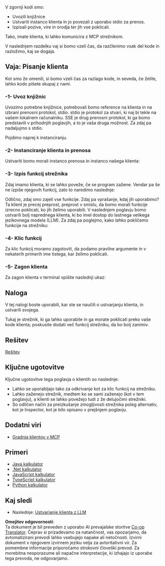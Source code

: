 <!--
CO_OP_TRANSLATOR_METADATA:
{
  "original_hash": "4cc245e2f4ea5db5e2b8c2cd1dadc4b4",
  "translation_date": "2025-07-13T18:22:07+00:00",
  "source_file": "03-GettingStarted/02-client/README.md",
  "language_code": "sl"
}
-->
V zgornji kodi smo:

- Uvozili knjižnice
- Ustvarili instanco klienta in jo povezali z uporabo stdio za prenos.
- Izpisali pozive, vire in orodja ter jih vse poklicali.

Tako, imate klienta, ki lahko komunicira z MCP strežnikom.

V naslednjem razdelku vaj si bomo vzeli čas, da razčlenimo vsak del kode in razložimo, kaj se dogaja.

## Vaja: Pisanje klienta

Kot smo že omenili, si bomo vzeli čas za razlago kode, in seveda, če želite, lahko kodo pišete skupaj z nami.

### -1- Uvoz knjižnic

Uvozimo potrebne knjižnice, potrebovali bomo reference na klienta in na izbrani prenosni protokol, stdio. stdio je protokol za stvari, ki naj bi tekle na vašem lokalnem računalniku. SSE je drug prenosni protokol, ki ga bomo predstavili v prihodnjih poglavjih, a to je vaša druga možnost. Za zdaj pa nadaljujmo s stdio.

Pojdimo naprej k instanciranju.

### -2- Instanciranje klienta in prenosa

Ustvariti bomo morali instanco prenosa in instanco našega klienta:

### -3- Izpis funkcij strežnika

Zdaj imamo klienta, ki se lahko poveže, če se program zažene. Vendar pa še ne izpiše njegovih funkcij, zato to naredimo naslednje:

Odlično, zdaj smo zajeli vse funkcije. Zdaj pa vprašanje, kdaj jih uporabimo? Ta klient je precej preprost, preprost v smislu, da bomo morali funkcije izrecno poklicati, ko jih želimo uporabiti. V naslednjem poglavju bomo ustvarili bolj naprednega klienta, ki bo imel dostop do lastnega velikega jezikovnega modela (LLM). Za zdaj pa poglejmo, kako lahko pokličemo funkcije na strežniku:

### -4- Klic funkcij

Za klic funkcij moramo zagotoviti, da podamo pravilne argumente in v nekaterih primerih ime tistega, kar želimo poklicati.

### -5- Zagon klienta

Za zagon klienta v terminal vpišite naslednji ukaz:

## Naloga

V tej nalogi boste uporabili, kar ste se naučili o ustvarjanju klienta, in ustvarili svojega.

Tukaj je strežnik, ki ga lahko uporabite in ga morate poklicati preko vaše kode klienta; poskusite dodati več funkcij strežniku, da bo bolj zanimiv.

## Rešitev

[Rešitev](./solution/README.md)

## Ključne ugotovitve

Ključne ugotovitve tega poglavja o klientih so naslednje:

- Lahko se uporabljajo tako za odkrivanje kot za klic funkcij na strežniku.
- Lahko zaženejo strežnik, medtem ko se sami zaženejo (kot v tem poglavju), a klienti se lahko povežejo tudi z že delujočimi strežniki.
- So odličen način za preizkušanje zmogljivosti strežnika poleg alternativ, kot je Inspector, kot je bilo opisano v prejšnjem poglavju.

## Dodatni viri

- [Gradnja klientov v MCP](https://modelcontextprotocol.io/quickstart/client)

## Primeri

- [Java kalkulator](../samples/java/calculator/README.md)
- [.Net kalkulator](../../../../03-GettingStarted/samples/csharp)
- [JavaScript kalkulator](../samples/javascript/README.md)
- [TypeScript kalkulator](../samples/typescript/README.md)
- [Python kalkulator](../../../../03-GettingStarted/samples/python)

## Kaj sledi

- Naslednje: [Ustvarjanje klienta z LLM](../03-llm-client/README.md)

**Omejitev odgovornosti**:  
Ta dokument je bil preveden z uporabo AI prevajalske storitve [Co-op Translator](https://github.com/Azure/co-op-translator). Čeprav si prizadevamo za natančnost, vas opozarjamo, da avtomatizirani prevodi lahko vsebujejo napake ali netočnosti. Izvirni dokument v njegovem izvirnem jeziku velja za avtoritativni vir. Za pomembne informacije priporočamo strokovni človeški prevod. Za morebitna nesporazume ali napačne interpretacije, ki izhajajo iz uporabe tega prevoda, ne odgovarjamo.
